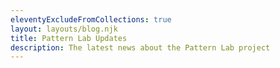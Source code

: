 ```yaml
---
eleventyExcludeFromCollections: true
layout: layouts/blog.njk
title: Pattern Lab Updates
description: The latest news about the Pattern Lab project
---
```

